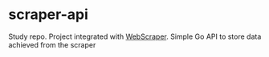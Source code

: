 # scraper-api
Study repo. Project integrated with [WebScraper](https://github.com/Serinolli/RedditScraper). Simple Go API to store data achieved from the scraper
